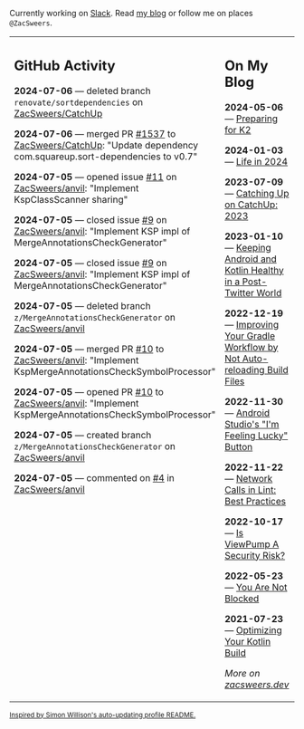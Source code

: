 Currently working on [Slack](https://slack.com/). Read [my blog](https://zacsweers.dev/) or follow me on places `@ZacSweers`.

<table><tr><td valign="top" width="60%">

## GitHub Activity
<!-- githubActivity starts -->
**2024-07-06** — deleted branch `renovate/sortdependencies` on [ZacSweers/CatchUp](https://github.com/ZacSweers/CatchUp)

**2024-07-06** — merged PR [#1537](https://github.com/ZacSweers/CatchUp/pull/1537) to [ZacSweers/CatchUp](https://github.com/ZacSweers/CatchUp): "Update dependency com.squareup.sort-dependencies to v0.7"

**2024-07-05** — opened issue [#11](https://github.com/ZacSweers/anvil/issues/11) on [ZacSweers/anvil](https://github.com/ZacSweers/anvil): "Implement KspClassScanner sharing"

**2024-07-05** — closed issue [#9](https://github.com/ZacSweers/anvil/issues/9) on [ZacSweers/anvil](https://github.com/ZacSweers/anvil): "Implement KSP impl of MergeAnnotationsCheckGenerator"

**2024-07-05** — closed issue [#9](https://github.com/ZacSweers/anvil/issues/9) on [ZacSweers/anvil](https://github.com/ZacSweers/anvil): "Implement KSP impl of MergeAnnotationsCheckGenerator"

**2024-07-05** — deleted branch `z/MergeAnnotationsCheckGenerator` on [ZacSweers/anvil](https://github.com/ZacSweers/anvil)

**2024-07-05** — merged PR [#10](https://github.com/ZacSweers/anvil/pull/10) to [ZacSweers/anvil](https://github.com/ZacSweers/anvil): "Implement KspMergeAnnotationsCheckSymbolProcessor"

**2024-07-05** — opened PR [#10](https://github.com/ZacSweers/anvil/pull/10) to [ZacSweers/anvil](https://github.com/ZacSweers/anvil): "Implement KspMergeAnnotationsCheckSymbolProcessor"

**2024-07-05** — created branch `z/MergeAnnotationsCheckGenerator` on [ZacSweers/anvil](https://github.com/ZacSweers/anvil)

**2024-07-05** — commented on [#4](https://github.com/ZacSweers/anvil/issues/4#issuecomment-2211574874) in [ZacSweers/anvil](https://github.com/ZacSweers/anvil)
<!-- githubActivity ends -->
</td><td valign="top" width="40%">

## On My Blog
<!-- blog starts -->
**2024-05-06** — [Preparing for K2](https://www.zacsweers.dev/preparing-for-k2/)

**2024-01-03** — [Life in 2024](https://www.zacsweers.dev/life-in-2024/)

**2023-07-09** — [Catching Up on CatchUp: 2023](https://www.zacsweers.dev/catching-up-on-catchup-2023/)

**2023-01-10** — [Keeping Android and Kotlin Healthy in a Post-Twitter World](https://www.zacsweers.dev/keeping-android-healthy/)

**2022-12-19** — [Improving Your Gradle Workflow by Not Auto-reloading Build Files](https://www.zacsweers.dev/improving-your-workflow-by-not-auto-reloading-build-files/)

**2022-11-30** — [Android Studio's "I'm Feeling Lucky" Button](https://www.zacsweers.dev/android-studios-im-feeling-lucky-button/)

**2022-11-22** — [Network Calls in Lint: Best Practices](https://www.zacsweers.dev/network-calls-in-lint-best-practices/)

**2022-10-17** — [Is ViewPump A Security Risk?](https://www.zacsweers.dev/is-viewpump-a-security-risk/)

**2022-05-23** — [You Are Not Blocked](https://www.zacsweers.dev/you-are-not-blocked/)

**2021-07-23** — [Optimizing Your Kotlin Build](https://www.zacsweers.dev/optimizing-your-kotlin-build/)
<!-- blog ends -->
_More on [zacsweers.dev](https://zacsweers.dev/)_
</td></tr></table>

<sub><a href="https://simonwillison.net/2020/Jul/10/self-updating-profile-readme/">Inspired by Simon Willison's auto-updating profile README.</a></sub>
